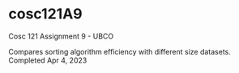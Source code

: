 # cosc121A9
Cosc 121 Assignment 9 - UBCO

Compares sorting algorithm efficiency with different size datasets.
Completed Apr 4, 2023
